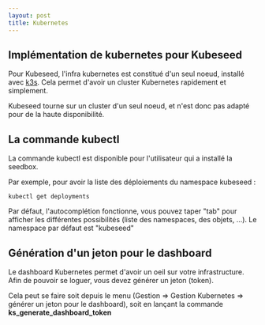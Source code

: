 ```yaml
---
layout: post
title: Kubernetes
---
```

## Implémentation de kubernetes pour Kubeseed

Pour Kubeseed, l'infra kubernetes est constitué d'un seul noeud, installé avec [k3s](https://k3s.io/). Cela permet d'avoir un cluster Kubernetes rapidement et simplement.

Kubeseed tourne sur un cluster d'un seul noeud, et n'est donc pas adapté pour de la haute disponibilité.

## La commande kubectl

La commande kubectl est disponible pour l'utilisateur qui a installé la seedbox.

Par exemple, pour avoir la liste des déploiements du namespace kubeseed :

```
kubectl get deployments
```

Par défaut, l'autocomplétion fonctionne, vous pouvez taper "tab" pour afficher les différentes possibilités (liste des namespaces, des objets, ...).
Le namespace par défaut est "kubeseed"

## Génération d'un jeton pour le dashboard

Le dashboard Kubernetes permet d'avoir un oeil sur votre infrastructure. Afin de pouvoir se loguer, vous devez générer un jeton (token).

Cela peut se faire soit depuis le menu (Gestion => Gestion Kubernetes => générer un jeton pour le dashboard), soit en lançant la commande **ks_generate_dashboard_token**